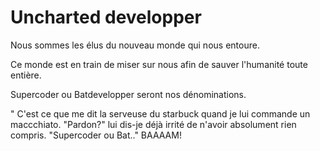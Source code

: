# Uncharted developper

Nous sommes les élus du nouveau monde qui nous entoure.

Ce monde est en train de miser sur nous afin de sauver l'humanité toute entière.

Supercoder ou Batdevelopper seront nos dénominations.

"
C'est ce que me dit la serveuse du starbuck quand je lui commande un maccchiato.
"Pardon?" lui dis-je déjà irrité de n'avoir absolument rien compris.
"Supercoder ou Bat.." BAAAAM!
